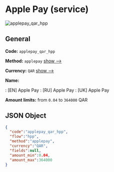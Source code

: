 
# Apple Pay (service) 
![applepay_qar_hpp](https://static.openfintech.io/payment_methods/applepay_qar_hpp/logo.svg?w=400&c=v0.59.26#w200)  

## General 
 
**Code:** `applepay_qar_hpp` 
 
**Method:** `applepay` 
 [show -->](/payment-methods/applepay/) 
 
**Currency:** `QAR` [show -->](/currencies/QAR/) 
 
**Name:** 
 
:	[EN] Apple Pay 
:	[RU] Apple Pay 
:	[UK] Apple Pay 
 
**Amount limits:** from `0.04` to `364000` QAR 

## JSON Object 

```json
{
  "code":"applepay_qar_hpp",
  "flow":"hpp",
  "method":"applepay",
  "currency":"QAR",
  "fields":null,
  "amount_min":0.04,
  "amount_max":364000
}
```  
